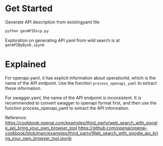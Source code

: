 # Get Started

Generate API description from existingyaml file
```bash
python genAPIDscp.py
```

Exploration on generating API yaml from wild search is at `genAPIByByob.ipynb`

# Explained

For openapi.yaml, it has explicit information about operationId, which is the name of the API endpoint. Use the function `process_openapi_yaml` to extract these information.

For swagger.yaml, the name of the API endpoint is inconsistent. It is recommended to convert swagger to openapi format first, and then use the function process_openapi_yaml to extract the API information.

Reference:
https://cookbook.openai.com/examples/third_party/web_search_with_google_api_bring_your_own_browser_tool
https://github.com/openai/openai-cookbook/blob/main/examples/third_party/Web_search_with_google_api_bring_your_own_browser_tool.ipynb


